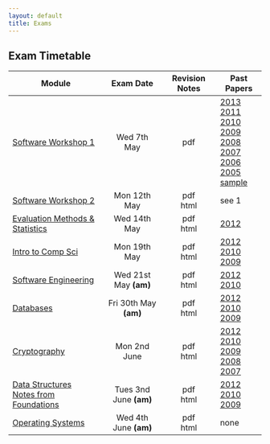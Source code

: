 ```yaml
---
layout: default
title: Exams
---
```


## Exam Timetable



| Module             | Exam Date|Revision Notes | Past Papers |
| ------------------ |:--------:| :-------------:| ----------- 
|[Software Workshop 1](https://www.cs.bham.ac.uk/internal/courses/java/msc/ )   | Wed 7th May| pdf| [2013](PastPapers/A2048712.pdf)    <br>[2011](PastPapers/A2048710.pdf)   <br>[2010](PastPapers/A2048709.pdf)  <br>[2009](PastPapers/A2048708.pdf)  <br>[2008](PastPapers/A2048707.pdf)   <br>[2007](PastPapers/A2048706.pdf) <br>[2006](PastPapers/A2048705.pdf)   <br>[2005](PastPapers/A2048704.pdf) <br>[sample](https://www.cs.bham.ac.uk/internal/courses/java/msc/local/java13.pdf)|
|[Software Workshop 2](https://www.cs.bham.ac.uk/internal/courses/java/msc/sem2)|Mon 12th May|pdf <br> html| see 1 |
|[Evaluation Methods & Statistics](https://canvas.bham.ac.uk/courses/2032)|Wed 14th May|pdf <br> html| [2012](PastPapers/EMS12.pdf)|
|[Intro to Comp Sci](https://canvas.bham.ac.uk/courses/1984)|Mon 19th May|pdf <br> html| [2012](PastPapers/Intro12.pdf) <br>[2010](PastPapers/Intro10.pdf) <br>[2009](PastPapers/Intro09.pdf)|
|[Software Engineering](http://www.cs.bham.ac.uk/~rzb/teachingFSE2013.htm)|Wed 21st May **(am)**|pdf <br> html| [2012](PastPapers/SE12.pdf) <br>[2010](PastPapers/SE10.pdf)|
|[Databases](http://www.cs.bham.ac.uk/~jab/Modules/Databases/13-14/)|Fri 30th May **(am)**|pdf <br> html| [2012](PastPapers/DB12.pdf) <br>[2010](PastPapers/DB10.pdf) <br>[2009](PastPapers/DB09.pdf)|
|[Cryptography](http://www.cs.bham.ac.uk/~exr/teaching/lectures/crypto/13_14/)|Mon 2nd June |pdf <br> html| [2012](PastPapers/Crypt12.pdf) <br>[2010](PastPapers/Crypt10.pdf) <br>[2009](PastPapers/Crypt09.pdf)<br>[2008](PastPapers/Crypt08.pdf) <br>[2007](PastPapers/Crypt07.pdf)|
|[Data Structures](https://canvas.bham.ac.uk/courses/2076)<br>[Notes from Foundations](http://www.cs.bham.ac.uk/~jxb/FCS/foundations.pdf)|Tues 3nd June  **(am)**  |pdf <br> html| [2012](PastPapers/DS12.pdf) <br>[2010](PastPapers/DS10.pdf) <br>[2009](PastPapers/DS09.pdf)|
|[Operating Systems](http://www.cs.bham.ac.uk/~bxb/Teaching.html#osan13-14)|Wed 4th June  **(am)** |pdf <br> html| none|


